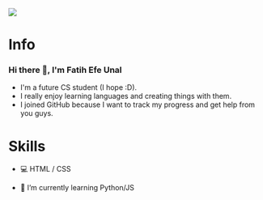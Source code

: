![](https://image.myanimelist.net/ui/ogNrt6xjoxcgp7z0v_1Zi1oMaZFLnP1GlBCxOVfgIs_Y1RAJ_RE-WR0yK3hC7ojeysLVjfYil9bKU_C5F8AROPN-muX1HEbNNldfaRvCzC4)

# Info

### Hi there 👋, I'm Fatih Efe Unal

- I'm a future CS student (I hope :D).
- I really enjoy learning languages and creating things with them.
- I joined GitHub because I want to track my progress and get help from you guys.

# Skills

- 💻 HTML / CSS

- 🌱 I’m currently learning Python/JS 



